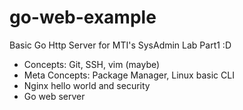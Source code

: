 # go-web-example
Basic Go Http Server for MTI's SysAdmin Lab Part1 :D
 - Concepts: Git, SSH, vim (maybe)
 - Meta Concepts: Package Manager, Linux basic CLI
 - Nginx hello world and security
 - Go web server
